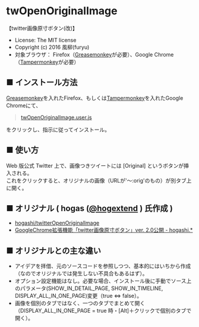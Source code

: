 twOpenOriginalImage
===================
【twitter画像原寸ボタン(改)】
- License: The MIT license  
- Copyright (c) 2016 風柳(furyu)  
- 対象ブラウザ： Firefox（[Greasemonkey](https://addons.mozilla.org/ja/firefox/addon/greasemonkey/)が必要）、Google Chrome（[Tampermonkey](https://chrome.google.com/webstore/detail/tampermonkey/dhdgffkkebhmkfjojejmpbldmpobfkfo?hl=ja)が必要）


■ インストール方法
---
[Greasemonkey](https://addons.mozilla.org/ja/firefox/addon/greasemonkey/)を入れたFirefox、もしくは[Tampermonkey](https://chrome.google.com/webstore/detail/tampermonkey/dhdgffkkebhmkfjojejmpbldmpobfkfo?hl=ja)を入れたGoogle Chromeにて、  

> [twOpenOriginalImage.user.js](https://github.com/furyutei/twOpenOriginalImage/raw/master/twOpenOriginalImage.user.js)  

をクリックし、指示に従ってインストール。  


■ 使い方
---
Web 版公式 Twitter 上で、画像つきツイートには [Original] というボタンが挿入される。  
これをクリックすると、オリジナルの画像（URLが'～:orig'のもの）が別タブ上に開く。  


■ オリジナル ( hogas ([@hogextend](https://twitter.com/hogextend/) ) 氏作成 )
---
- [hogashi/twitterOpenOriginalImage](https://github.com/hogashi/twitterOpenOriginalImage)  
- [GoogleChrome拡張機能「twitter画像原寸ボタン」ver. 2.0公開 - hogashi.*](http://hogashi.hatenablog.com/entry/2016/01/01/234632)  


■ オリジナルとの主な違い
---
- アイデアを拝借、元のソースコードを参照しつつ、基本的にはいちから作成（なのでオリジナルでは発生しない不具合もあるはず）。  
- オプション設定機能はなし。必要な場合、インストール後に手動でソース上のパラメータ(SHOW_IN_DETAIL_PAGE, SHOW_IN_TIMELINE, DISPLAY_ALL_IN_ONE_PAGE)変更（true ⇔ false）。  
- 画像を個別のタブではなく、一つのタブでまとめて開く（DISPLAY_ALL_IN_ONE_PAGE = true 時・[Alt]＋クリックで個別のタブで開く）。  
